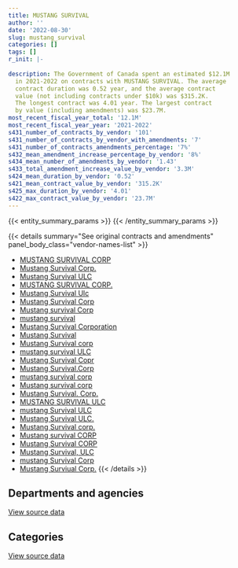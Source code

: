 ```yaml
---
title: MUSTANG SURVIVAL
author: ''
date: '2022-08-30'
slug: mustang_survival
categories: []
tags: []
r_init: |-
  
description: The Government of Canada spent an estimated $12.1M
  in 2021-2022 on contracts with MUSTANG SURVIVAL. The average
  contract duration was 0.52 year, and the average contract
  value (not including contracts under $10k) was $315.2K.
  The longest contract was 4.01 year. The largest contract
  by value (including amendments) was $23.7M.
most_recent_fiscal_year_total: '12.1M'
most_recent_fiscal_year_year: '2021-2022'
s431_number_of_contracts_by_vendor: '101'
s431_number_of_contracts_by_vendor_with_amendments: '7'
s431_number_of_contracts_amendments_percentage: '7%'
s432_mean_amendment_increase_percentage_by_vendor: '8%'
s434_mean_number_of_amendments_by_vendor: '1.43'
s433_total_amendment_increase_value_by_vendor: '3.3M'
s424_mean_duration_by_vendor: '0.52'
s421_mean_contract_value_by_vendor: '315.2K'
s425_max_duration_by_vendor: '4.01'
s422_max_contract_value_by_vendor: '23.7M'
---
```


<script src="/rmarkdown-libs/htmlwidgets/htmlwidgets.js"></script>
<link href="/rmarkdown-libs/datatables-css/datatables-crosstalk.css" rel="stylesheet" />
<script src="/rmarkdown-libs/datatables-binding/datatables.js"></script>
<script src="/rmarkdown-libs/jquery/jquery-3.6.0.min.js"></script>
<link href="/rmarkdown-libs/dt-core-bootstrap/css/dataTables.bootstrap.min.css" rel="stylesheet" />
<link href="/rmarkdown-libs/dt-core-bootstrap/css/dataTables.bootstrap.extra.css" rel="stylesheet" />
<script src="/rmarkdown-libs/dt-core-bootstrap/js/jquery.dataTables.min.js"></script>
<script src="/rmarkdown-libs/dt-core-bootstrap/js/dataTables.bootstrap.min.js"></script>
<link href="/rmarkdown-libs/crosstalk/css/crosstalk.min.css" rel="stylesheet" />
<script src="/rmarkdown-libs/crosstalk/js/crosstalk.min.js"></script>
<script src="/rmarkdown-libs/htmlwidgets/htmlwidgets.js"></script>
<link href="/rmarkdown-libs/datatables-css/datatables-crosstalk.css" rel="stylesheet" />
<script src="/rmarkdown-libs/datatables-binding/datatables.js"></script>
<script src="/rmarkdown-libs/jquery/jquery-3.6.0.min.js"></script>
<link href="/rmarkdown-libs/dt-core-bootstrap/css/dataTables.bootstrap.min.css" rel="stylesheet" />
<link href="/rmarkdown-libs/dt-core-bootstrap/css/dataTables.bootstrap.extra.css" rel="stylesheet" />
<script src="/rmarkdown-libs/dt-core-bootstrap/js/jquery.dataTables.min.js"></script>
<script src="/rmarkdown-libs/dt-core-bootstrap/js/dataTables.bootstrap.min.js"></script>
<link href="/rmarkdown-libs/crosstalk/css/crosstalk.min.css" rel="stylesheet" />
<script src="/rmarkdown-libs/crosstalk/js/crosstalk.min.js"></script>

{{< entity_summary_params >}}
{{< /entity_summary_params >}}

{{< details summary="See original contracts and amendments" panel_body_class="vendor-names-list" >}}
- [MUSTANG SURVIVAL CORP](https://search.open.canada.ca/en/ct/?sort=contract_value_f%20desc&page=1&search_text=%22MUSTANG%20SURVIVAL%20CORP%22)
- [Mustang Survival Corp.](https://search.open.canada.ca/en/ct/?sort=contract_value_f%20desc&page=1&search_text=%22Mustang%20Survival%20Corp.%22)
- [Mustang Survival ULC](https://search.open.canada.ca/en/ct/?sort=contract_value_f%20desc&page=1&search_text=%22Mustang%20Survival%20ULC%22)
- [MUSTANG SURVIVAL CORP.](https://search.open.canada.ca/en/ct/?sort=contract_value_f%20desc&page=1&search_text=%22MUSTANG%20SURVIVAL%20CORP.%22)
- [Mustang Survival Ulc](https://search.open.canada.ca/en/ct/?sort=contract_value_f%20desc&page=1&search_text=%22Mustang%20Survival%20Ulc%22)
- [Mustang Survival Corp](https://search.open.canada.ca/en/ct/?sort=contract_value_f%20desc&page=1&search_text=%22Mustang%20Survival%20Corp%22)
- [Mustang survival Corp](https://search.open.canada.ca/en/ct/?sort=contract_value_f%20desc&page=1&search_text=%22Mustang%20survival%20Corp%22)
- [mustang survival](https://search.open.canada.ca/en/ct/?sort=contract_value_f%20desc&page=1&search_text=%22mustang%20survival%22)
- [Mustang Survival Corporation](https://search.open.canada.ca/en/ct/?sort=contract_value_f%20desc&page=1&search_text=%22Mustang%20Survival%20Corporation%22)
- [Mustang Survival](https://search.open.canada.ca/en/ct/?sort=contract_value_f%20desc&page=1&search_text=%22Mustang%20Survival%22)
- [Mustang Survival corp](https://search.open.canada.ca/en/ct/?sort=contract_value_f%20desc&page=1&search_text=%22Mustang%20Survival%20corp%22)
- [mustang survival ULC](https://search.open.canada.ca/en/ct/?sort=contract_value_f%20desc&page=1&search_text=%22mustang%20survival%20ULC%22)
- [Mustang Survival Copr](https://search.open.canada.ca/en/ct/?sort=contract_value_f%20desc&page=1&search_text=%22Mustang%20Survival%20Copr%22)
- [Mustang Survival.Corp](https://search.open.canada.ca/en/ct/?sort=contract_value_f%20desc&page=1&search_text=%22Mustang%20Survival.Corp%22)
- [mustang survival corp](https://search.open.canada.ca/en/ct/?sort=contract_value_f%20desc&page=1&search_text=%22mustang%20survival%20corp%22)
- [Mustang survival corp](https://search.open.canada.ca/en/ct/?sort=contract_value_f%20desc&page=1&search_text=%22Mustang%20survival%20corp%22)
- [Mustang Survival. Corp.](https://search.open.canada.ca/en/ct/?sort=contract_value_f%20desc&page=1&search_text=%22Mustang%20Survival.%20Corp.%22)
- [MUSTANG SURVIVAL ULC](https://search.open.canada.ca/en/ct/?sort=contract_value_f%20desc&page=1&search_text=%22MUSTANG%20SURVIVAL%20ULC%22)
- [mustang Survival ULC](https://search.open.canada.ca/en/ct/?sort=contract_value_f%20desc&page=1&search_text=%22mustang%20Survival%20ULC%22)
- [Mustang Survival ULC.](https://search.open.canada.ca/en/ct/?sort=contract_value_f%20desc&page=1&search_text=%22Mustang%20Survival%20ULC.%22)
- [Mustang Survival corp.](https://search.open.canada.ca/en/ct/?sort=contract_value_f%20desc&page=1&search_text=%22Mustang%20Survival%20corp.%22)
- [Mustang survival CORP](https://search.open.canada.ca/en/ct/?sort=contract_value_f%20desc&page=1&search_text=%22Mustang%20survival%20CORP%22)
- [Mustang Survival CORP](https://search.open.canada.ca/en/ct/?sort=contract_value_f%20desc&page=1&search_text=%22Mustang%20Survival%20CORP%22)
- [Mustang Survival, ULC](https://search.open.canada.ca/en/ct/?sort=contract_value_f%20desc&page=1&search_text=%22Mustang%20Survival%2c%20ULC%22)
- [mustang Survival Corp](https://search.open.canada.ca/en/ct/?sort=contract_value_f%20desc&page=1&search_text=%22mustang%20Survival%20Corp%22)
- [Mustang Surviual Corp.](https://search.open.canada.ca/en/ct/?sort=contract_value_f%20desc&page=1&search_text=%22Mustang%20Surviual%20Corp.%22)
{{< /details >}}

## Departments and agencies

<div id="htmlwidget-1" style="width:100%;height:auto;" class="datatables html-widget"></div>
<script type="application/json" data-for="htmlwidget-1">{"x":{"style":"bootstrap","filter":"none","vertical":false,"data":[["<a href=\"/departments/dfo-mpo/\">Fisheries and Oceans Canada<\/a>","<a href=\"/departments/dnd-mdn/\">National Defence<\/a>","<a href=\"/departments/nrcan-rncan/\">Natural Resources Canada<\/a>","<a href=\"/departments/pc/\">Parks Canada<\/a>","<a href=\"/departments/phac-aspc/\">Public Health Agency of Canada<\/a>","<a href=\"/departments/rcmp-grc/\">Royal Canadian Mounted Police<\/a>","<a href=\"/departments/tc/\">Transport Canada<\/a>"],[20879.64,2311776.72,23399.83,null,null,122620.27,32095.14],[113346.63,1709173.61,null,null,null,260701.49,13523.58],[58719.4,null,null,null,12320236.52,182541.82,10327.21],[235798.76,23479.27,null,18196.78,11331793.48,453835.07,1864.91]],"container":"<table class=\"table table-striped table-hover row-border order-column display\">\n  <thead>\n    <tr>\n      <th>Department<\/th>\n      <th>2018-2019<\/th>\n      <th>2019-2020<\/th>\n      <th>2020-2021<\/th>\n      <th>2021-2022<\/th>\n    <\/tr>\n  <\/thead>\n<\/table>","options":{"order":[[4,"desc"]],"pageLength":10,"autoWidth":true,"columnDefs":[{"targets":1,"render":"function(data, type, row, meta) {\n    return type !== 'display' ? data : DTWidget.formatCurrency(data, \"$\", 2, 3, \",\", \".\", true, null);\n  }"},{"targets":2,"render":"function(data, type, row, meta) {\n    return type !== 'display' ? data : DTWidget.formatCurrency(data, \"$\", 2, 3, \",\", \".\", true, null);\n  }"},{"targets":3,"render":"function(data, type, row, meta) {\n    return type !== 'display' ? data : DTWidget.formatCurrency(data, \"$\", 2, 3, \",\", \".\", true, null);\n  }"},{"targets":4,"render":"function(data, type, row, meta) {\n    return type !== 'display' ? data : DTWidget.formatCurrency(data, \"$\", 2, 3, \",\", \".\", true, null);\n  }"},{"width":"16%","targets":[1,2,3,4]},{"className":"dt-right","targets":[1,2,3,4]}],"orderClasses":false}},"evals":["options.columnDefs.0.render","options.columnDefs.1.render","options.columnDefs.2.render","options.columnDefs.3.render"],"jsHooks":[]}</script>
<p class="text-right">
<a href="https://github.com/GoC-Spending/contracts-data/tree/main/data/out/vendors/mustang_survival/summary_by_fiscal_year_by_department.csv" class="source-data-link btn btn-link">View source data</a>
</p>

## Categories

<div id="htmlwidget-2" style="width:100%;height:auto;" class="datatables html-widget"></div>
<script type="application/json" data-for="htmlwidget-2">{"x":{"style":"bootstrap","filter":"none","vertical":false,"data":[["<a href=\"/categories/facilities_and_construction/\">Facilities and construction<\/a>","<a href=\"/categories/defence/\">Defence<\/a>","<a href=\"/categories/medical/\">Medical<\/a>","<a href=\"/categories/transportation_and_logistics/\">Transportation and logistics<\/a>","<a href=\"/categories/industrial_products_and_services/\">Industrial products and services<\/a>"],[null,1558428.26,null,null,952343.35],[null,1570229.25,null,null,526516.06],[null,null,12320236.52,58719.4,192869.03],[23479.27,null,11331793.48,44431.06,665264.46]],"container":"<table class=\"table table-striped table-hover row-border order-column display\">\n  <thead>\n    <tr>\n      <th>Category<\/th>\n      <th>2018-2019<\/th>\n      <th>2019-2020<\/th>\n      <th>2020-2021<\/th>\n      <th>2021-2022<\/th>\n    <\/tr>\n  <\/thead>\n<\/table>","options":{"order":[[4,"desc"]],"dom":"t","pageLength":30,"autoWidth":true,"columnDefs":[{"targets":1,"render":"function(data, type, row, meta) {\n    return type !== 'display' ? data : DTWidget.formatCurrency(data, \"$\", 2, 3, \",\", \".\", true, null);\n  }"},{"targets":2,"render":"function(data, type, row, meta) {\n    return type !== 'display' ? data : DTWidget.formatCurrency(data, \"$\", 2, 3, \",\", \".\", true, null);\n  }"},{"targets":3,"render":"function(data, type, row, meta) {\n    return type !== 'display' ? data : DTWidget.formatCurrency(data, \"$\", 2, 3, \",\", \".\", true, null);\n  }"},{"targets":4,"render":"function(data, type, row, meta) {\n    return type !== 'display' ? data : DTWidget.formatCurrency(data, \"$\", 2, 3, \",\", \".\", true, null);\n  }"},{"width":"16%","targets":[1,2,3,4]},{"className":"dt-right","targets":[1,2,3,4]}],"orderClasses":false,"lengthMenu":[10,25,30,50,100]}},"evals":["options.columnDefs.0.render","options.columnDefs.1.render","options.columnDefs.2.render","options.columnDefs.3.render"],"jsHooks":[]}</script>
<p class="text-right">
<a href="https://github.com/GoC-Spending/contracts-data/tree/main/data/out/vendors/mustang_survival/summary_by_fiscal_year_by_category.csv" class="source-data-link btn btn-link">View source data</a>
</p>

